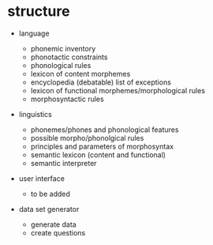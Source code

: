 # structure

- language
  - phonemic inventory
  - phonotactic constraints
  - phonological rules
  - lexicon of content morphemes
  - encyclopedia (debatable) list of exceptions
  - lexicon of functional morphemes/morphological rules
  - morphosyntactic rules
  
- linguistics
  - phonemes/phones and phonological features
  - possible morpho/phonolgical rules
  - principles and parameters of morphosyntax
  - semantic lexicon (content and functional)
  - semantic interpreter
  
- user interface
  - to be added
  
- data set generator
  - generate data
  - create questions